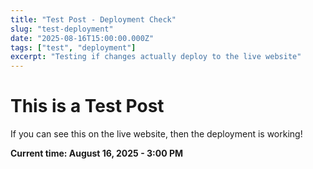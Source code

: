 ```yaml
---
title: "Test Post - Deployment Check"
slug: "test-deployment"
date: "2025-08-16T15:00:00.000Z"
tags: ["test", "deployment"]
excerpt: "Testing if changes actually deploy to the live website"
---
```


# This is a Test Post

If you can see this on the live website, then the deployment is working!

**Current time: August 16, 2025 - 3:00 PM**
